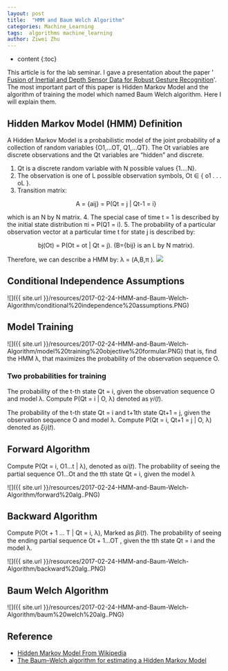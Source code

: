 ```yaml
---
layout: post
title:  "HMM and Baum Welch Algorithm"
categories: Machine_Learning
tags:  algorithms machine_learning
author: Ziwei Zhu
---
```


* content
{:toc}


This article is for the lab seminar. I gave a presentation about the paper ' [Fusion of Inertial and Depth Sensor Data for Robust Gesture Recognition](https://www.dropbox.com/s/imwdujgf4kdat04/Fusion%20of%20Inertial%20and%20Depth%20Sensor%20Data%20for%20Robust%20Hand%20Gesture%20Recognition.pdf?dl=0)'. The most important part of this paper is Hidden Markov Model and the algorithm of training the model which named Baum Welch algorithm. Here I will explain them.


## Hidden Markov Model (HMM) Definition

A Hidden Markov Model is a probabilistic model of the joint probability of a collection of random variables {O1,…OT, Q1,…QT}. The Ot variables are discrete observations and the Qt variables are “hidden” and discrete. 

1. Qt is a discrete random variable with N possible values {1….N}.
2. The observation is one of L possible observation symbols, Ot ∈ { o1 . . . oL }. 
3. Transition matrix: 
<p align='center'>A = {aij} = P(Qt = j | Qt-1 = i}</p>
which is an N by N matrix.
4. The special case of time t = 1 is described by the initial state distribution πi = P(Q1 = i).
5. The probability of a particular observation vector at a particular time t for state j is described by: 
<p align='center'>bj(Ot) = P(Ot = ot | Qt = j). (B={bij} is an L by N matrix).</p>

Therefore, we can describe a HMM by: λ = (A,B,π ).
![](http://gekkoquant.com/wp-content/uploads/2014/05/hidden-markov-model.png)


## Conditional Independence Assumptions
![]({{ site.url }}/resources/2017-02-24-HMM-and-Baum-Welch-Algorithm/conditional%20independence%20assumptions.PNG)

## Model Training
![]({{ site.url }}/resources/2017-02-24-HMM-and-Baum-Welch-Algorithm/model%20training%20objective%20formular.PNG)
that is, find the HMM λ, that maximizes the probability of the observation sequence O.

### Two probabilities for training

The probability of the t-th state Qt = i, given the observation sequence O and model λ.
Compute P(Qt = i | O, λ) denoted as 𝛾𝑖(𝑡).

The probability of the t-th state Qt = i and t+1th state Qt+1 = j, given the observation sequence O and model λ.
Compute P(Qt = i, Qt+1 = j | O, λ) denoted as 𝜉𝑖𝑗(𝑡).

## Forward Algorithm
Compute P(Qt = i, O1…t | λ), denoted as α𝑖(𝑡).
The probability of seeing the partial sequence O1…Ot and the tth state Qt = i, given the model λ

![]({{ site.url }}/resources/2017-02-24-HMM-and-Baum-Welch-Algorithm/forward%20alg..PNG)

## Backward Algorithm
Compute P(Ot + 1 … T | Qt = i, λ), Marked as 𝛽𝑖(𝑡).
The probability of seeing the ending partial sequence Ot + 1…OT , given the tth state Qt = i and the model λ.

![]({{ site.url }}/resources/2017-02-24-HMM-and-Baum-Welch-Algorithm/backward%20alg..PNG)

## Baum Welch Algorithm
![]({{ site.url }}/resources/2017-02-24-HMM-and-Baum-Welch-Algorithm/baum%20welch%20alg..PNG)

## Reference

- [Hidden Markov Model From Wikipedia](https://en.wikipedia.org/wiki/Hidden_Markov_model)
- [The Baum–Welch algorithm for estimating a Hidden Markov Model](http://www.ph.biu.ac.il/faculty/kanter/BW.pdf)